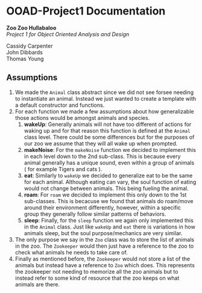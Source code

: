 # OOAD-Project1 Documentation


<b>Zoo Zoo Hullabaloo</b> <br>
<i>Project 1 for Object Oriented Analysis and Design</i>

Cassidy Carpenter <br>
John Dibbards <br>
Thomas Young <br>


## Assumptions

1. We made the `Animal` class abstract since we did not see forsee needing to instantiate an animal. Instead we just wanted to create a template with a default constructor and functions.
2. For each function we made a few assumptions about how generalizable those actions would be amongst animals and species.
    1. **wakeUp**: Generally animals will not have too different of actions for waking up and for that reason this function is defined at the `Animal` class level. There could be some differences but for the purposes of our zoo we assume that they will all wake up when prompted.
    2. **makeNoise**: For the `makeNoise` function we decided to implement this in each level down to the 2nd sub-class. This is because every animal generally has a unique sound, even within a group of animals ( for example Tigers and cats ).
    3. **eat**: Similarly to `wakeUp` we decided to generalize eat to be the same for each animal. Although eating can vary, the soul function of eating would not change between animals. This being fueling the animal.
    4. **roam**: For `roam` we decided to implement this only down to the 1st sub-classes. This is becacuse we found that animals do roam/move around their environment differently, however, within a specific group they generally follow similar patterns of behaviors.
    5. **sleep**: Finally, for the `sleep` function we again only implemented this in the `Animal` class. Just like `wakeUp` and `eat` there is variations in how animals sleep, but the soul purpose/mechanics are very similar.
3. The only purpose we say in the `Zoo` class was to store the list of animals in the zoo. The `Zookeeper` would then just have a reference to the zoo to check what animals he needs to take care of.
4. Finally as mentioned before, the `Zookeeper` would not store a list of the animals but instead have a reference to `Zoo` which does. This represents the zookeeper not needing to memorize all the zoo animals but to instead refer to some kind of resource that the zoo keeps on what animals are there.
